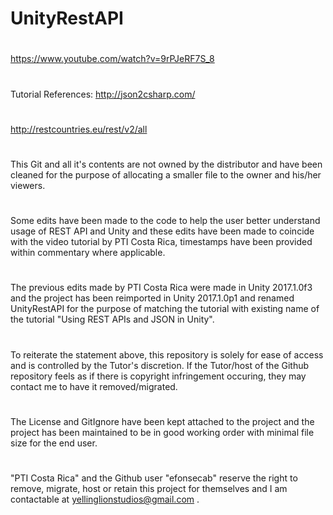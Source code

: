 # UnityRestAPI
#
https://www.youtube.com/watch?v=9rPJeRF7S_8
#
Tutorial References:
http://json2csharp.com/
#
http://restcountries.eu/rest/v2/all
#
#
This Git and all it's contents are not owned by the distributor and have been cleaned for the purpose of allocating a smaller file to the owner and his/her viewers.
#
Some edits have been made to the code to help the user better understand usage of REST API and Unity and these edits have been made to coincide with the video tutorial by PTI Costa Rica, timestamps have been provided within commentary where applicable.
#
The previous edits made by PTI Costa Rica were made in Unity 2017.1.0f3 and the project has been reimported in Unity 2017.1.0p1 and renamed UnityRestAPI for the purpose of matching the tutorial with existing name of the tutorial "Using REST APIs and JSON in Unity". 
#
To reiterate the statement above, this repository is solely for ease of access and is controlled by the Tutor's discretion. If the Tutor/host of the Github repository feels as if there is copyright infringement occuring, they may contact me to have it removed/migrated. 
#
The License and GitIgnore have been kept attached to the project and the project has been maintained to be in good working order with minimal file size for the end user.
#
#
"PTI Costa Rica" and the Github user "efonsecab" reserve the right to remove, migrate, host or retain this project for themselves and I am contactable at yellinglionstudios@gmail.com .
#
#
